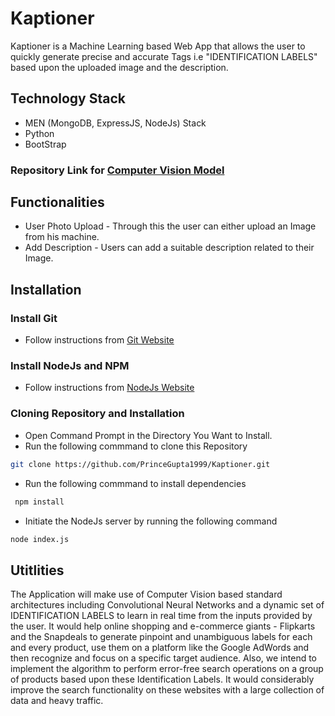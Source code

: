 # Kaptioner
Kaptioner is a Machine Learning based Web App that allows the user to quickly generate precise and accurate Tags i.e "IDENTIFICATION LABELS" based upon the uploaded image and the description. 

## Technology Stack
* MEN (MongoDB, ExpressJS, NodeJs) Stack
* Python
* BootStrap

### Repository Link for [Computer Vision Model](https://github.com/ishankjain/hackBPIT)

## Functionalities
* User Photo Upload - Through this the user can either upload an Image from his machine.
* Add Description - Users can add a suitable description related to their Image.

## Installation

### Install Git
* Follow instructions from [Git Website](https://git-scm.com/downloads)

### Install NodeJs and NPM
* Follow instructions from [NodeJs Website](https://nodejs.org/en/download/)

### Cloning Repository and Installation
* Open Command Prompt in the Directory You Want to Install.
* Run the following commmand to clone this Repository
```bash
git clone https://github.com/PrinceGupta1999/Kaptioner.git
```
* Run the following commmand to install dependencies
```bash
 npm install
```
* Initiate the NodeJs server by running the following command
```bash
node index.js
```

## Utitlities
The Application will make use of Computer Vision based standard architectures including Convolutional Neural Networks and a dynamic set of IDENTIFICATION LABELS to learn in  real time from the inputs provided by the user.
It would help online shopping and e-commerce giants - Flipkarts and the Snapdeals to generate pinpoint and unambiguous labels for each and every product, use them on a platform like the Google AdWords and then recognize and focus on a specific target audience.
Also, we intend to implement the algorithm to perform error-free search operations on a group of products based upon these Identification Labels. It would considerably improve the search functionality on these websites with a large collection of data and heavy traffic.
